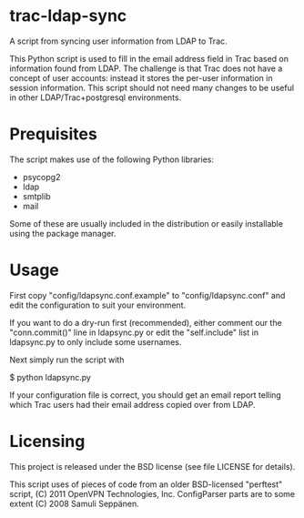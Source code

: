 trac-ldap-sync
==============

A script from syncing user information from LDAP to Trac.

This Python script is used to fill in the email address field in Trac based on 
information found from LDAP. The challenge is that Trac does not have a concept 
of user accounts: instead it stores the per-user information in session 
information. This script should not need many changes to be useful in other 
LDAP/Trac+postgresql environments.


Prequisites
===========

The script makes use of the following Python libraries:

- psycopg2
- ldap
- smtplib
- mail

Some of these are usually included in the distribution or easily installable 
using the package manager.

Usage
=====

First copy "config/ldapsync.conf.example" to "config/ldapsync.conf" and edit the 
configuration to suit your environment.

If you want to do a dry-run first (recommended), either comment our the 
"conn.commit()" line in ldapsync.py or edit the "self.include" list in 
ldapsync.py to only include some usernames.

Next simply run the script with

  $ python ldapsync.py

If your configuration file is correct, you should get an email report telling 
which Trac users had their email address copied over from LDAP.

Licensing
=========

This project is released under the BSD license (see file LICENSE for details).

This script uses of pieces of code from an older BSD-licensed "perftest" script, 
(C) 2011 OpenVPN Technologies, Inc. ConfigParser parts are to some extent (C) 
2008 Samuli Seppänen.
